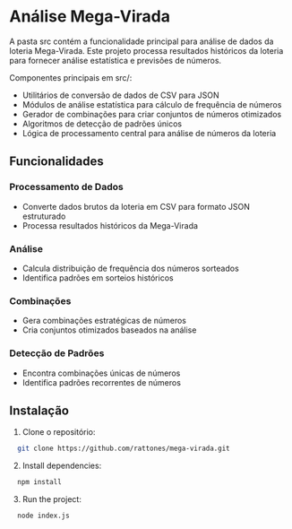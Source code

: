 # Análise Mega-Virada

A pasta src contém a funcionalidade principal para análise de dados da loteria Mega-Virada. Este projeto processa resultados históricos da loteria para fornecer análise estatística e previsões de números.

Componentes principais em src/:
- Utilitários de conversão de dados de CSV para JSON
- Módulos de análise estatística para cálculo de frequência de números
- Gerador de combinações para criar conjuntos de números otimizados
- Algoritmos de detecção de padrões únicos
- Lógica de processamento central para análise de números da loteria

## Funcionalidades

### Processamento de Dados
- Converte dados brutos da loteria em CSV para formato JSON estruturado
- Processa resultados históricos da Mega-Virada

### Análise
- Calcula distribuição de frequência dos números sorteados
- Identifica padrões em sorteios históricos

### Combinações
- Gera combinações estratégicas de números
- Cria conjuntos otimizados baseados na análise

### Detecção de Padrões
- Encontra combinações únicas de números
- Identifica padrões recorrentes de números

## Instalação

1. Clone o repositório:
```bash
  git clone https://github.com/rattones/mega-virada.git
```
2. Install dependencies:
```bash
  npm install
```
3. Run the project:
```bash
  node index.js
```
